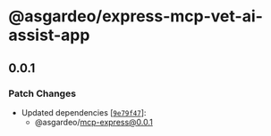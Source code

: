 # @asgardeo/express-mcp-vet-ai-assist-app

## 0.0.1

### Patch Changes

- Updated dependencies
  [[`9e79f47`](https://github.com/asgardeo/asgardeo-mcp-node/commit/9e79f4720bae347860a358101b4726e3520a450a)]:
  - @asgardeo/mcp-express@0.0.1
